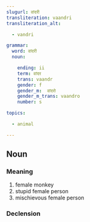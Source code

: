```yaml
---
slugurl: वांदरी
transliteration: vaandri
transliteration_alt:

  - vandri

grammar:
  word: वांदरी
  noun:

    ending: ii
    term: वांदर
    trans: vaandr
    gender: f
    gender_m:  वांदरो
    gender_m_trans: vaandro
    number: s

topics:

  - animal

---
```


## Noun

### Meaning

1. female monkey
2. stupid female person
3. mischievous female person

### Declension

<noun-decl :grammar="grammar"></noun-decl>
